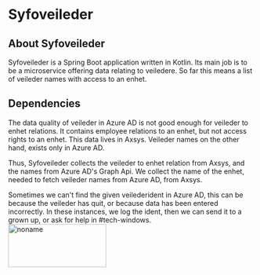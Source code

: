 # Syfoveileder

## About Syfoveileder
Syfoveileder is a Spring Boot application written in Kotlin. Its main job is to be a microservice offering data relating
to veiledere. So far this means a list of veileder names with access to an enhet.


## Dependencies
The data quality of veileder in Azure AD is not good enough for veileder to enhet relations. It contains employee
relations to an enhet, but not access rights to an enhet. This data lives in Axsys. Veileder names on the other hand,
exists only in Azure AD.

Thus, Syfoveileder collects the veileder to enhet relation from Axsys, and the names from Azure AD's Graph Api. We collect the
name of the enhet, needed to fetch veileder names from Azure AD, from Axsys.

Sometimes we can't find the given veilederident in Azure AD, this can be because the veileder has quit, or because data has been entered incorrectly.
In these instances, we log the ident, then we can send it to a grown up, or ask for help in #tech-windows.  
<img src="https://upload.wikimedia.org/wikipedia/commons/9/9c/Clint_Eastwood1.png" alt="noname" width="200" height="88">
